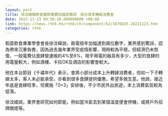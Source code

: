 ```yaml
---
layout: post
title: 徐汶緯稱飲食業對電費加幅感驚訝　部分成本轉嫁消費者
date: 2022-11-23 09:56:20.000000000 +08:00
link: https://news.rthk.hk/rthk/ch/component/k2/1676825-20221123.htm
categories: rthk
---
```


稻苗飲食專業學會會長徐汶緯說，兩電按年加幅達到兩位數字，業界感到驚訝，認為帶來沉重負擔，因為過去幾年業界受疫情影響，現時較為平穩，但經濟仍未恢復，一般電費佔食肆營運帳約4%至8%，視乎用電的器具有多少，大型的食肆的用電量較大，例如酒樓、卡拉OK及酒店的影響會較大。

他在本台節目《千禧年代》表示，會將小部分成本上升轉嫁消費者，但如一下子轉嫁太多，客人未必能承受，亦看到很多食肆提供優惠，希望多做生意。他說，接近年底是食肆旺季，但實施「0+3」安排後，不少市民外出旅遊，本土消費氣氛較為低落。

徐汶緯說，業界會研究如何節能，例如當冷氣去到某個溫度便會停機，或將戶外招牌關燈等。
